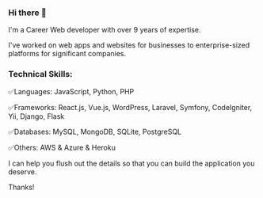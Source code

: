 ### Hi there 👋

I'm a Career Web developer with over 9 years of expertise.

I've worked on web apps and websites for businesses to enterprise-sized platforms for significant companies.

### Technical Skills:

✅Languages: JavaScript, Python, PHP

✅Frameworks: React.js, Vue.js, WordPress, Laravel, Symfony, CodeIgniter, Yii, Django, Flask

✅Databases: MySQL, MongoDB, SQLite, PostgreSQL

✅Others: AWS & Azure & Heroku

I can help you flush out the details so that you can build the application you deserve.

Thanks!

<!--
**vladimir-bezrukov/vladimir-bezrukov** is a ✨ _special_ ✨ repository because its `README.md` (this file) appears on your GitHub profile.

Here are some ideas to get you started:

- 🔭 I’m currently working on ...
- 🌱 I’m currently learning ...
- 👯 I’m looking to collaborate on ...
- 🤔 I’m looking for help with ...
- 💬 Ask me about ...
- 📫 How to reach me: ...
- 😄 Pronouns: ...
- ⚡ Fun fact: ...
-->

